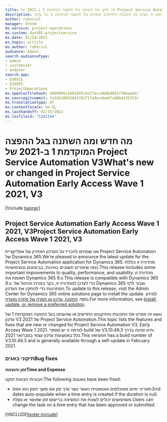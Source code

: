 ```yaml
---
title: מה חדש ומה השתנה בגל ההפצה המוקדמת 1 ב-2021 של Project Service Automation V3
description: נושא זה מפרט את התכונות והתיקונים שזמינים בגל ההפצה המוקדמת 1 של עדכון V3 2021 של Project Service Automation.
author: ruhercul
manager: kfend
ms.service: project-operations
ms.custom: dyn365-projectservice
ms.date: 01/29/2021
ms.topic: article
ms.author: ruhercul
audience: Admin
search.audienceType:
- admin
- customizer
- enduser
search.app:
- D365CE
- D365PS
- ProjectOperations
ms.openlocfilehash: d99906b11b0189fc8227accd68bd0457f6baa42c
ms.sourcegitcommit: fa32b1893286f20271fa4ec4be8fc68bd135f53c
ms.translationtype: HT
ms.contentlocale: he-IL
ms.lasthandoff: 02/15/2021
ms.locfileid: "5281164"
---
```

# <a name="whats-new-or-changed-in-project-service-automation-early-access-wave-1-2021-v3"></a><span data-ttu-id="5928d-103">מה חדש ומה השתנה בגל ההפצה המוקדמת 1 ב-2021 של Project Service Automation V3</span><span class="sxs-lookup"><span data-stu-id="5928d-103">What's new or changed in Project Service Automation Early Access Wave 1 2021, V3</span></span>

[!include [banner](../includes/psa-now-project-operations.md)]

## <a name="project-service-automation-early-access-wave-1-2021-v3"></a><span data-ttu-id="5928d-104">Project Service Automation Early Access Wave 1 2021, V3</span><span class="sxs-lookup"><span data-stu-id="5928d-104">Project Service Automation Early Access Wave 1 2021, V3</span></span>

<span data-ttu-id="5928d-105">אנו שמחים להכריז על העדכון האחרון של אפליקציית Project Service Automation של Dynamics 365.</span><span class="sxs-lookup"><span data-stu-id="5928d-105">We’re pleased to announce the latest update for the Project Service Automation application for Dynamics 365.</span></span> <span data-ttu-id="5928d-106">מהדורה זו כוללת כמה שיפורים חשובים באיכות, בביצועים ובשימושיות.</span><span class="sxs-lookup"><span data-stu-id="5928d-106">This release includes some important improvements to quality, performance, and usability.</span></span> <span data-ttu-id="5928d-107">מהדורה זו תואמת את Dynamics 365 9.x.</span><span class="sxs-lookup"><span data-stu-id="5928d-107">This release is compatible with Dynamics 365 9.x.</span></span> <span data-ttu-id="5928d-108">כדי לעדכן למהדורה זו, בקר במרכז הניהול של Dynamics 365 ועבור לדף הפתרונות כדי להתקין את העדכון.</span><span class="sxs-lookup"><span data-stu-id="5928d-108">To update to this release, visit the Admin Center for Dynamics 365 online solutions page to install the update.</span></span> <span data-ttu-id="5928d-109">למידע נוסף: [התקנה, עדכון או הסרה של פתרון מועדף](https://docs.microsoft.com/power-platform/admin/install-remove-preferred-solution).</span><span class="sxs-lookup"><span data-stu-id="5928d-109">For more information, see [Install, update, or remove a preferred solution](https://docs.microsoft.com/power-platform/admin/install-remove-preferred-solution).</span></span>

<span data-ttu-id="5928d-110">נושא זה מפרט את התכונות והתיקונים החדשים או שהשתנו בגל ההפצה המוקדמת 1 של עדכון V3 2021 של Project Service Automation.</span><span class="sxs-lookup"><span data-stu-id="5928d-110">This topic lists the features and fixes that are new or changed for Project Service Automation V3, Early Access Wave 1 2021.</span></span> <span data-ttu-id="5928d-111">לגרסה זו יש מספר build של V3.10.49.3 והיא זמינה בדרך כלל באמצעות עדכון עצמי בפברואר 2021.</span><span class="sxs-lookup"><span data-stu-id="5928d-111">This version has a build number of V3.10.49.3 and is generally available through a self-update in February 2021.</span></span>


### <a name="bug-fixes"></a><span data-ttu-id="5928d-112">תיקוני באגים</span><span class="sxs-lookup"><span data-stu-id="5928d-112">Bug fixes</span></span>

<span data-ttu-id="5928d-113">**זמן והוצאה**</span><span class="sxs-lookup"><span data-stu-id="5928d-113">**Time and Expense**</span></span>

<span data-ttu-id="5928d-114">הבעיות הבאות תוקנו:</span><span class="sxs-lookup"><span data-stu-id="5928d-114">The following issues have been fixed:</span></span>

- <span data-ttu-id="5928d-115">תאריכי סיום מאוכלסים אוטומטית כאשר נוצר ערך זמן אם משך הזמן הוא אפס.</span><span class="sxs-lookup"><span data-stu-id="5928d-115">End dates auto-populate when a time entry is created if the duration is null.</span></span>
- <span data-ttu-id="5928d-116">משתמשים יכולים לשנות את המשימה ברישום זמן שאושר או נשלח.</span><span class="sxs-lookup"><span data-stu-id="5928d-116">Users can change the task on a time entry that has been approved or submitted.</span></span>


[!INCLUDE[footer-include](../includes/footer-banner.md)]